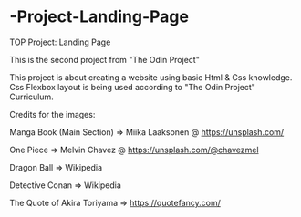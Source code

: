 # -Project-Landing-Page
 TOP Project: Landing Page

This is the second project from "The Odin Project" 

This project is about creating a website using basic Html & Css knowledge. Css Flexbox layout is being used according to "The Odin Project" Curriculum.

Credits for the images:

Manga Book (Main Section) => Miika Laaksonen @ https://unsplash.com/

One Piece => Melvin Chavez @ https://unsplash.com/@chavezmel

Dragon Ball => Wikipedia

Detective Conan => Wikipedia

The Quote of Akira Toriyama => https://quotefancy.com/